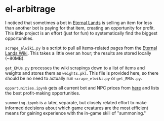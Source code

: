 # el-arbitrage
I noticed that sometimes a bot in [Eternal Lands](http://eternal-lands.com/) is selling an item for less than another bot is paying for that item, creating an opportunity for profit. This little project is an effort (just for fun) to systematically find the biggest opportunities.

`scrape_elwiki.py` is a script to pull all items-related pages from the [Eternal Lands Wiki](http://www.el-wiki.net/). This takes a little over an hour; the results are stored locally (~80MB).

`get_EMUs.py` processes the wiki scrapings down to a list of items and weights and stores them as `weights.pkl`. This file is provided here, so there should be no need to actually run `scrape_elwiki.py` or `get_EMUs.py`.

`opportunities.ipynb` gets all current bot and NPC prices from [here](http://greypal.el-fd.org/cgi-bin/querybot) and lists the best profit-making opportunities.

`summoning.ipynb` is a later, separate, but closely related effort to make informed decisions about which game creatures are the most efficient means for gaining experience with the in-game skill of "summoning."
